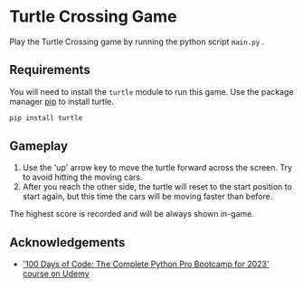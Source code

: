 # Turtle Crossing Game

Play the Turtle Crossing game by running the python script `main.py` .

## Requirements

You will need to install the `turtle` module to run this game. Use the package manager [pip](https://pip.pypa.io/en/stable/) to install turtle.

```bash
pip install turtle
```

## Gameplay
1. Use the 'up' arrow key to move the turtle forward across the screen. Try to avoid hitting the moving cars.
2. After you reach the other side, the turtle will reset to the start position to start again, but this time the cars will be moving faster than before.

The highest score is recorded and will be always shown in-game.

## Acknowledgements
 - ['100 Days of Code: The Complete Python Pro Bootcamp for 2023' course on Udemy](https://www.udemy.com/course/100-days-of-code/)